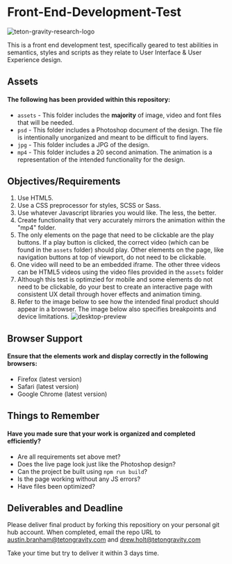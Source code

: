 # Front-End-Development-Test
![teton-gravity-research-logo](https://user-images.githubusercontent.com/25068260/46886003-cc7ac380-ce16-11e8-9078-923672736395.png)

This is a front end development test, specifically geared to test abilities in semantics, styles and scripts as they relate to User Interface & User Experience design.

## Assets
#### The following has been provided within this repository:

- `assets` - This folder includes the **majority** of image, video and font files that will be needed.
- `psd` - This folder includes a Photoshop document of the design. The file is intentionally unorganized and meant to be difficult to find layers.
- `jpg` - This folder includes a JPG of the design.
- `mp4` - This folder includes a 20 second animation. The animation is a representation of the intended functionality for the design.

## Objectives/Requirements
1. Use HTML5.
2. Use a CSS preprocessor for styles, SCSS or Sass.
3. Use whatever Javascript libraries you would like. The less, the better.
4. Create functionality that very accurately mirrors the animation within the "mp4" folder.
5. The only elements on the page that need to be clickable are the play buttons. If a play button is clicked, the correct video (which can be found in the `assets` folder) should play. Other elements on the page, like navigation buttons at top of viewport, do not need to be clickable.
6. One video will need to be an embedded iframe. The other three videos can be HTML5 videos using the video files provided in the `assets` folder
7. Although this test is optimzied for mobile and some elements do not need to be clickable, do your best to create an interactive page with consistent UX detail through hover effects and animation timing.
8. Refer to the image below to see how the intended final product should appear in a browser. The image below also specifies breakpoints and device limitations.
![desktop-preview](https://user-images.githubusercontent.com/25068260/46884888-8a03b780-ce13-11e8-8ab4-97ed279216f1.jpg)

## Browser Support
#### Ensure that the elements work and display correctly in the following browsers:

- Firefox (latest version)
- Safari (latest version)
- Google Chrome (latest version)

## Things to Remember
#### Have you made sure that your work is organized and completed efficiently?

- Are all requirements set above met?
- Does the live page look just like the Photoshop design?
- Can the project be built using `npm run build`?
- Is the page working without any JS errors?
- Have files been optimized?

## Deliverables and Deadline
Please deliver final product by forking this repositiory on your personal git hub account. When completed, email the repo URL to austin.branham@tetongravity.com and drew.holt@tetongravity.com

Take your time but try to deliver it within 3 days time.
